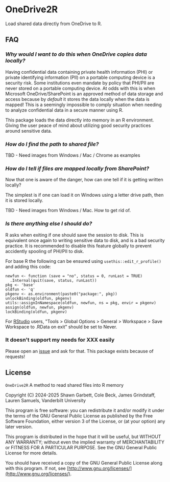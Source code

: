 # OneDrive2R

Load shared data directly from OneDrive to R.

## FAQ

### _Why would I want to do this when OneDrive copies data locally?_

Having confidential data containing private health information (PHI) or private identifying information (PII) on a portable computing device is a security risk.
Some institutions even mandate by policy that PHI/PII are never stored on a portable computing device. At odds with this is when Microsoft OneDrive/SharePoint is an approved method of data storage and access because by _default_ it stores the data locally when the data is mapped! This is a seemingly impossible to comply situation when needing to analyze confidential data in a secure manner using R. 

This package loads the data directly into memory in an R environment. Giving the user peace of mind about utilizing good security practices around sensitive data.

### _How do I find the path to shared file?_

TBD - Need images from Windows / Mac / Chrome as examples

### _How do I tell if files are mapped locally from SharePoint?_

Now that one is aware of the danger, how can one tell if it is getting written locally? 

The simplest is if one can load it on Windows using a letter drive path, then it is stored locally. 

TBD - Need images from Windows / Mac. How to get rid of. 

### _Is there anything else I should do?_

R asks when exiting if one should save the session to disk. This is equivalent once again to writing sensitive data to disk, and is a bad security practice. It is recommended to disable this feature globally to prevent accidently spooling of PHI/PII to disk. 

For base R the following can be ensured using `usethis::edit_r_profile()` and adding this code:

```
newfun <- function (save = "no", status = 0, runLast = TRUE)
  .Internal(quit(save, status, runLast))
pkg <- 'base'
oldfun <- 'q'
pkgenv <- as.environment(paste0("package:", pkg))
unlockBinding(oldfun, pkgenv)
utils::assignInNamespace(oldfun, newfun, ns = pkg, envir = pkgenv)
assign(oldfun, newfun, pkgenv)
lockBinding(oldfun, pkgenv)
```

For [RStudio](https://posit.co/downloads/) users, "Tools > Global Options > General > Workspace > Save Workspace to .RData on exit" should be set to Never. 

### It doesn't support my needs for XXX easily

Please open an [issue](https://github.com/vubiostat/OneDrive2R/issues) and ask for that. This package exists because of requests! 

## License

`OneDrive2R` A method to read shared files into R memory

Copyright (C) 2024-2025 Shawn Garbett, Cole Beck, James Grindstaff, Lauren Samuels, Vanderbilt University

This program is free software: you can redistribute it and/or modify
it under the terms of the GNU General Public License as published by
the Free Software Foundation, either version 3 of the License, or
(at your option) any later version.

This program is distributed in the hope that it will be useful,
but WITHOUT ANY WARRANTY; without even the implied warranty of
MERCHANTABILITY or FITNESS FOR A PARTICULAR PURPOSE.  See the
GNU General Public License for more details.

You should have received a copy of the GNU General Public License
along with this program.  If not, see [http://www.gnu.org/licenses/](http://www.gnu.org/licenses/).
